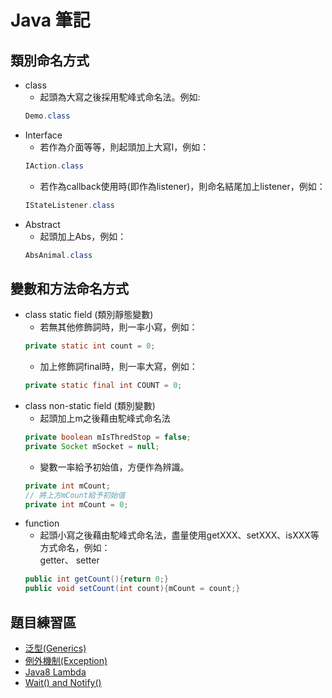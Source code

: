 ﻿# Java 筆記

## 類別命名方式
- class
    - 起頭為大寫之後採用駝峰式命名法。例如:
    ```java 
    Demo.class
    ```
- Interface
    - 若作為介面等等，則起頭加上大寫I，例如：
    ```java 
    IAction.class
    ```
    - 若作為callback使用時(即作為listener)，則命名結尾加上listener，例如：
    ```java 
    IStateListener.class
    ```    
- Abstract
    - 起頭加上Abs，例如：
    ```java 
    AbsAnimal.class
    ```        

## 變數和方法命名方式
- class static field (類別靜態變數)
    - 若無其他修飾詞時，則一率小寫，例如：
    ```java 
    private static int count = 0;
    ```
    - 加上修飾詞final時，則一率大寫，例如：
    ```java 
    private static final int COUNT = 0;
    ```
- class non-static field (類別變數)
    - 起頭加上m之後藉由駝峰式命名法
    ```java 
    private boolean mIsThredStop = false;
    private Socket mSocket = null;
    ```
    - 變數一率給予初始值，方便作為辨識。
    ```java 
    private int mCount;
    // 將上方mCount給予初始值
    private int mCount = 0;
    ```
- function
    - 起頭小寫之後藉由駝峰式命名法，盡量使用getXXX、setXXX、isXXX等方式命名，例如：<br>
    getter、 setter
    ```java 
    public int getCount(){return 0;}
    public void setCount(int count){mCount = count;}
    ```

## 題目練習區
- [泛型(Generics)](https://github.com/changemyminds/Java-Notes/tree/master/Generics)
- [例外機制(Exception)](https://github.com/changemyminds/Java-Notes/tree/master/Exception)
- [Java8 Lambda](https://github.com/changemyminds/Java-Notes/tree/master/Lambda)
- [Wait() and Notify()](https://github.com/changemyminds/Java-Notes/tree/master/WaitAndNotify)
